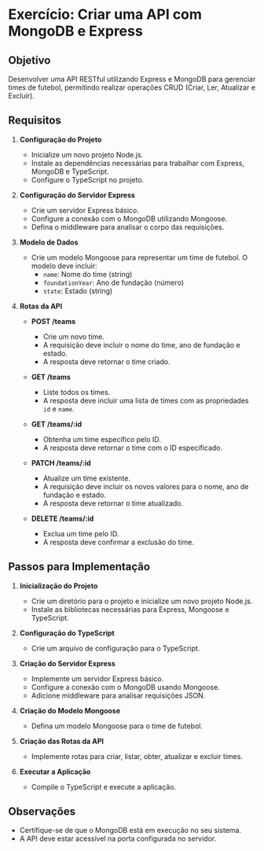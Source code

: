 # Exercício: Criar uma API com MongoDB e Express

## Objetivo

Desenvolver uma API RESTful utilizando Express e MongoDB para gerenciar times de futebol, permitindo realizar operações CRUD (Criar, Ler, Atualizar e Excluir).

## Requisitos

1. **Configuração do Projeto**
   - Inicialize um novo projeto Node.js.
   - Instale as dependências necessárias para trabalhar com Express, MongoDB e TypeScript.
   - Configure o TypeScript no projeto.

2. **Configuração do Servidor Express**
   - Crie um servidor Express básico.
   - Configure a conexão com o MongoDB utilizando Mongoose.
   - Defina o middleware para analisar o corpo das requisições.

3. **Modelo de Dados**
   - Crie um modelo Mongoose para representar um time de futebol. O modelo deve incluir:
     - `name`: Nome do time (string)
     - `foundationYear`: Ano de fundação (número)
     - `state`: Estado (string)

4. **Rotas da API**
   - **POST /teams**
     - Crie um novo time.
     - A requisição deve incluir o nome do time, ano de fundação e estado.
     - A resposta deve retornar o time criado.

   - **GET /teams**
     - Liste todos os times.
     - A resposta deve incluir uma lista de times com as propriedades `id` e `name`.

   - **GET /teams/:id**
     - Obtenha um time específico pelo ID.
     - A resposta deve retornar o time com o ID especificado.

   - **PATCH /teams/:id**
     - Atualize um time existente.
     - A requisição deve incluir os novos valores para o nome, ano de fundação e estado.
     - A resposta deve retornar o time atualizado.

   - **DELETE /teams/:id**
     - Exclua um time pelo ID.
     - A resposta deve confirmar a exclusão do time.

## Passos para Implementação

1. **Inicialização do Projeto**
   - Crie um diretório para o projeto e inicialize um novo projeto Node.js.
   - Instale as bibliotecas necessárias para Express, Mongoose e TypeScript.

2. **Configuração do TypeScript**
   - Crie um arquivo de configuração para o TypeScript.

3. **Criação do Servidor Express**
   - Implemente um servidor Express básico.
   - Configure a conexão com o MongoDB usando Mongoose.
   - Adicione middleware para analisar requisições JSON.

4. **Criação do Modelo Mongoose**
   - Defina um modelo Mongoose para o time de futebol.

5. **Criação das Rotas da API**
   - Implemente rotas para criar, listar, obter, atualizar e excluir times.

6. **Executar a Aplicação**
   - Compile o TypeScript e execute a aplicação.

## Observações

- Certifique-se de que o MongoDB está em execução no seu sistema.
- A API deve estar acessível na porta configurada no servidor.
